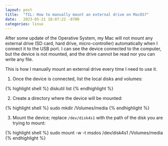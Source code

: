 ```yaml
---
layout: post
title:  "TIL: How to manually mount an external drive on MacOS?"
date:   2023-05-21 18:07:22 -0700
categories: linux
---
```

After some update of the Operative System, my Mac will not mount any external drive (SD card, hard drive, micro-controller) automatically when I connect it to the USB port. I can see the device connected to the computer, but the device is not mounted, and the drive cannot be read nor you can write any file.

This is how I manually mount an external drive every time I need to use it.

1. Once the device is connected, list the local disks and volumes:

{% highlight shell %}
diskutil list
{% endhighlight %}

2. Create a directory where the device will be mounted:

{% highlight shell %}
sudo mkdir /Volumes/media
{% endhighlight %}

3. Mount the device; replace `/dev/disk4s1` with the path of the disk you are trying to mount:

{% highlight shell %}
sudo mount -w -t msdos /dev/disk4s1 /Volumes/media
{% endhighlight %}